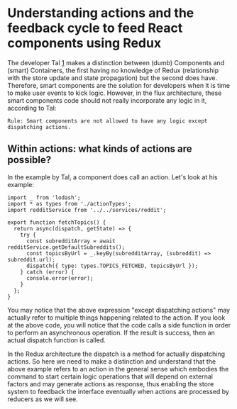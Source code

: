 # Understanding actions and the feedback cycle to feed React components using Redux

The developer Tal [1](https://hackernoon.com/redux-step-by-step-a-simple-and-robust-workflow-for-real-life-apps-1fdf7df46092) makes a distinction between (dumb) Components and (smart) Containers, the first having no knowledge of Redux (relationship with the store update and state propagation) but the second does have. Therefore, smart components are the solution for developers when it is time to make user events to kick logic. However, in the flux architecture, these smart components code should not really incorporate any logic in it, according to Tal:

    Rule: Smart components are not allowed to have any logic except dispatching actions.

## Within actions: what kinds of actions are possible?

In the example by Tal, a component does call an action. Let's look at his example:

```
import _ from 'lodash';
import * as types from './actionTypes';
import redditService from '../../services/reddit';

export function fetchTopics() {
  return async(dispatch, getState) => {
    try {
      const subredditArray = await redditService.getDefaultSubreddits();
      const topicsByUrl = _.keyBy(subredditArray, (subreddit) => subreddit.url);
      dispatch({ type: types.TOPICS_FETCHED, topicsByUrl });
    } catch (error) {
      console.error(error);
    }
  };
}
```

You may notice that the above expression "except dispatching actions" may actually refer to multiple things happening related to the action. If you look at the above code, you will notice that the code calls a side function in order to perform an asynchronous operation. If the result is success, then an actual dispatch function is called.   

In the Redux architecture the dispatch is a method for actually dispatching actions. So here we need to make a distinction and understand that the above example refers to an action in the general sense which embodies the command to start certain logic operations that will depend on external factors and may generate actions as response, thus enabling the store system to feedback the interface eventually when actions are processed by reducers as we will see.
